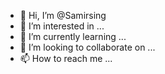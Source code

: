 - 👋 Hi, I’m @Samirsing
- 👀 I’m interested in ...
- 🌱 I’m currently learning ...
- 💞️ I’m looking to collaborate on ...
- 📫 How to reach me ...

<!---
Samirsing/Samirsing is a ✨ special ✨ repository because its `README.md` (this file) appears on your GitHub profile.
You can click the Preview link to take a look at your changes.
--->
